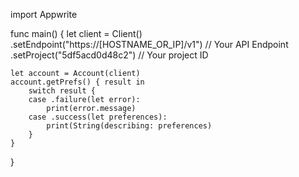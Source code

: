 import Appwrite

func main() {
    let client = Client()
      .setEndpoint("https://[HOSTNAME_OR_IP]/v1") // Your API Endpoint
      .setProject("5df5acd0d48c2") // Your project ID

    let account = Account(client)
    account.getPrefs() { result in
        switch result {
        case .failure(let error):
            print(error.message)
        case .success(let preferences):
            print(String(describing: preferences)
        }
    }
}
